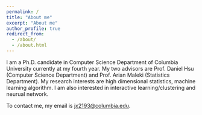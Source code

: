 ```yaml
---
permalink: /
title: "About me"
excerpt: "About me"
author_profile: true
redirect_from: 
  - /about/
  - /about.html
---
```


I am a Ph.D. candidate in Computer Science Department of Columbia University currently at my fourth year. My two advisors are Prof. Daniel Hsu (Computer Science Department) and Prof. Arian Maleki (Statistics Department). My research interests are high dimensional statistics, machine learning algorithm. I am also interested in interactive learning/clustering and neurual network.

To contact me, my email is jx2193@columbia.edu.


